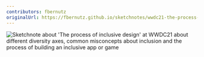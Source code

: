 ```yaml
---
contributors: fbernutz
originalUrl: https://fbernutz.github.io/sketchnotes/wwdc21-the-process-of-inclusive-design/
---
```


![Sketchnote about 'The process of inclusive design' at WWDC21 about different diversity axes, common misconcepts about inclusion and the process of building an inclusive app or game][sketchnote]

[sketchnote]: https://fbernutz.github.io/images/sketchnotes/wwdc21-the-process-of-inclusive-design.jpg
